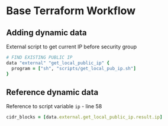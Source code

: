 # Base Terraform Workflow

## Adding dynamic data

External script to get current IP before security group

``` ruby
# FIND EXISTING PUBLIC IP
data "external" "get_local_public_ip" {
  program = ["sh", "scripts/get_local_pub_ip.sh"]
}
```

## Reference dynamic data

Reference to script variable `ip` - line 58

``` ruby
cidr_blocks = [data.external.get_local_public_ip.result.ip]
```
